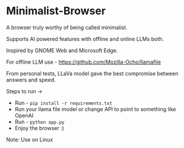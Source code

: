 # Minimalist-Browser

A browser truly worthy of being called minimalist.

Supports AI powered features with offline and online LLMs both.

Inspired by GNOME Web and Microsoft Edge.

For offline LLM use - https://github.com/Mozilla-Ocho/llamafile

From personal tests, LLaVa model gave the best compromise between answers and speed.

Steps to run ->
- Run - ```pip install -r requirements.txt```
- Run your llama file model or change API to point to something like OpenAI
- Run - ```python app.py```
- Enjoy the browser :)

Note: Use on Linux

